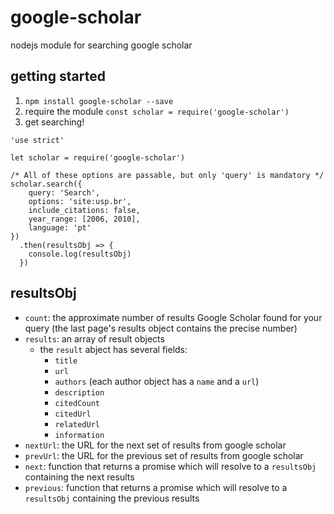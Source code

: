 # google-scholar #

nodejs module for searching google scholar

## getting started ##

1. `npm install google-scholar --save`
2. require the module `const scholar = require('google-scholar')`
3. get searching!

```
'use strict'

let scholar = require('google-scholar')

/* All of these options are passable, but only 'query' is mandatory */
scholar.search({
	query: 'Search',
	options: 'site:usp.br',
	include_citations: false,
	year_range: [2006, 2010],
	language: 'pt'
})
  .then(resultsObj => {
    console.log(resultsObj)
  })
```

## resultsObj ##

* `count`: the approximate number of results Google Scholar found for your query (the last page's results object contains the precise number)
* `results`: an array of result objects
    - the `result` abject has several fields:
        - `title`
        - `url`
        - `authors` (each author object has a `name` and a `url`)
        - `description`
        - `citedCount`
        - `citedUrl`
        - `relatedUrl`
		- `information`
* `nextUrl`: the URL for the next set of results from google scholar
* `prevUrl`: the URL for the previous set of results from google scholar
* `next`: function that returns a promise which will resolve to a `resultsObj` containing the next results
* `previous`: function that returns a promise which will resolve to a `resultsObj` containing the previous results
